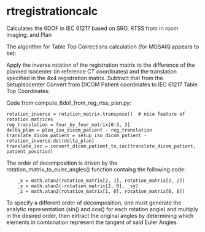 # rtregistrationcalc
Calculates the 6DOF in IEC 61217 based on SRO, RTSS from in room imaging, and Plan

The algorithm for Table Top Corrections calculation (for MOSAIQ appears to be):

Apply the inverse rotation of the registration matrix to the difference of
the planned isocenter (in reference CT coordinates) and the translation specified in the 4x4 registration matrix.
Subtract that from the SetupIsocenter
Convert from DICOM Patient coordinates to IEC 61217 Table Top Coordinates:

Code from compute_6dof_from_reg_rtss_plan.py:

    rotation_inverse = rotation_matrix.transpose()  # nice feature of rotation matrices
    reg_translation = four_by_four_matrix[0:3, 3]
    delta_plan = plan_iso_dicom_patient - reg_translation
    translate_dicom_patient = setup_iso_dicom_patient - rotation_inverse.dot(delta_plan)
    translate_iec = convert_dicom_patient_to_iec(translate_dicom_patient, patient_position)

The order of decomposition is driven by the rotation_matrix_to_euler_angles() function containg the following code:

        _x = math.atan2(rotation_matrix[2, 1], rotation_matrix[2, 2])
        _y = math.atan2(-rotation_matrix[2, 0], _sy)
        _z = math.atan2(rotation_matrix[1, 0], rotation_matrix[0, 0])

To specify a different order of decomposition, one must generate the analytic representation (sin() and cos() for each rotation angle) and multiply in the desired order, then extract the original angles by determining which elements in combination represent the tangent of said Euler Angles.
